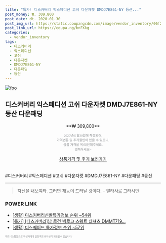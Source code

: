 ```yaml
--- 
title: "특가! 디스커버리 익스페디션 고쉬 다운자켓 DMDJ7E861-NY 등산..." 
post_money: ₩. 309,800 
post_date: dt. 2020.01.30 
post_img_url: https://static.coupangcdn.com/image/vendor_inventory/06f2/af7a660f538f07952dfdaf88d8b584380dbcb20897927339f97edd7497c1.jpg 
post_link_url: https://coupa.ng/bnFXkg 
categories: 
  - vendor_inventory 
tags: 
  - 디스커버리 
  - 익스페디션 
  - 고쉬 
  - 다운자켓 
  - DMDJ7E861-NY 
  - 다운패딩 
  - 등산 
--- 
```

[![foo](https://static.coupangcdn.com/image/vendor_inventory/06f2/af7a660f538f07952dfdaf88d8b584380dbcb20897927339f97edd7497c1.jpg)](https://coupa.ng/bnFXkg) 

## 디스커버리 익스페디션 고쉬 다운자켓 DMDJ7E861-NY 등산 다운패딩 
<p style="text-align: center;">**₩ 309,800**</p> 
<p style="text-align: center;"><span style="color: #898c8f; font-family: Georgia,Times,serif; font-size: 0.75em;">2020년01월30일에 작성되어, <br>가격변동 및 추가할인이 있을 수 있으니,<br> 상품 가격을 꼭!확인해주세요.<br>행복하세요~</span> 
</p>	 
<div markdown="0" style="text-align: center;"><a href="https://coupa.ng/bnFXkg" class="btn btn--success">상품가격 및 후기 보러가기</a></div> 
<br><br> 
  #디스커버리 #익스페디션 #고쉬 #다운자켓 #DMDJ7E861-NY #다운패딩 #등산 
<hr> 

> 자신을 내보여라. 그러면 재능이 드러날 것이다. – 발타사르 그라시안 


### POWER LINK

* <a href="https://blog.naver.com/sakai111/221774064349" target="_blank"> [생활] 디스커버리신발특가정보 순위 ~54위</a>
* <a href="https://blog.naver.com/sakai111/221788496953" target="_blank">[특가] [디스커버리]남 로건 빅로고 스웨트 티셔츠 DMMT719...</a>
* <a href="https://blog.naver.com/sakai111/221778114610" target="_blank"> [생활] 디스퀘어드 특가정보 순위 ~57위</a>

<span style="color: #898c8f; font-family: Georgia,Times,serif; font-size: 0.55em;">파트너스활동으로 작성자에게 일정액의 커미션이 제공될수 있습니다.</span> 
